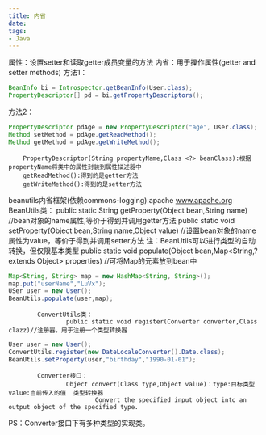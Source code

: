 ```yaml
---
title: 内省
date:
tags:
- Java
---
```

<!-- TOC -->


<!-- /TOC -->

属性：设置setter和读取getter成员变量的方法
内省：用于操作属性(getter and setter methods)
方法1：
```Java
BeanInfo bi = Introspector.getBeanInfo(User.class);
PropertyDescriptor[] pd = bi.getPropertyDescriptors();
```
方法2：
```Java
PropertyDescriptor pdAge = new PropertyDescriptor("age", User.class);
Method setMethod = pdAge.getReadMethod();
Method getMethod = pdAge.getWriteMethod();
```
        PropertyDescriptor(String propertyName,Class <?> beanClass):根据propertyName将类中的属性封装到属性描述器中
        getReadMethod():得到的是getter方法
        getWriteMethod():得到的是setter方法


beanutils内省框架(依赖commons-logging):apache   www.apache.org
BeanUtils类：
        public static String getProperty(Object bean,String name)
                        //bean对象的name属性,等价于得到并调用getter方法
        public static void setProperty(Object bean,String name,Object value)
                        //设置bean对象的name属性为value，等价于得到并调用setter方法
        注：BeanUtils可以进行类型的自动转换，但仅限基本类型
        public static void populate(Object bean,Map<String,? extends Object> properties)
                        //可将Map的元素放到bean中
```Java
Map<String, String> map = new HashMap<String, String>();
map.put("userName","LuVx");
USer user = new User();
BeanUtils.populate(user,map);
```

			ConvertUtils类：
					public static void register(Converter converter,Class clazz)//注册器，用于注册一个类型转换器

```Java
User user = new User();
ConvertUtils.register(new DateLocaleConverter().Date.class);
BeanUtils.setProperty(user,"birthday","1990-01-01");

```
			Converter接口：
					Object convert(Class type,Object value)：type:目标类型  value:当前传入的值  类型转换器
							Convert the specified input object into an output object of the specified type.
PS：Converter接口下有多种类型的实现类。